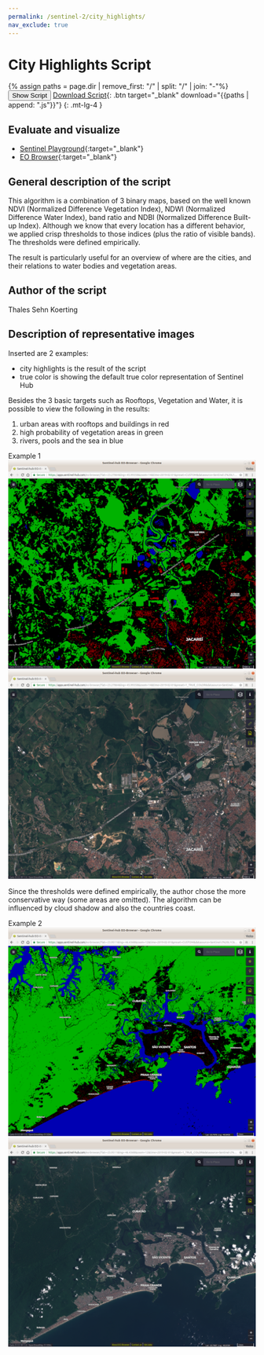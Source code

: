 ```yaml
---
permalink: /sentinel-2/city_highlights/
nav_exclude: true
---
```


# City Highlights Script

{% assign paths = page.dir | remove_first: "/" | split: "/" | join: "-"%}
<button class="btn btn-primary" id="toggle-script" onclick="toggleScript()">Show Script</button>
[Download Script](script.js){: .btn target="_blank" download="{{paths | append: ".js"}}"}
{: .mt-lg-4 }

<div id="script" style="display:none;"> 
{% highlight javascript %}
{% include_relative script.js %}
{% endhighlight %}
</div>

## Evaluate and visualize
 - [Sentinel Playground](https://apps.sentinel-hub.com/sentinel-playground/?source=S2&lat=-23.26295352597338&lng=-46.00567817687988&zoom=13&preset=CUSTOM&layers=B01,B02,B03&maxcc=20&gain=1.0&gamma=1.0&time=2018-11-01%7C2019-05-31&atmFilter=&showDates=false&evalscript=Ly8gZGV0ZWN0aW9uIG9mIHZlZ2V0YXRpb24KTkRWSV9SZWRFZGdlID0gKEIwOCAtIEIwNSkvKEIwOCArIEIwNSkKdGhyZXNob2xkX3ZlZ2V0YXRpb24gPSAwLjQ1ClZlZ2V0YXRpb24gPSBORFZJX1JlZEVkZ2UgPiB0aHJlc2hvbGRfdmVnZXRhdGlvbgoKLy8gY2VyYW1pYyByb29mdG9wIGRldGVjdGlvbgpSQVRJT19SZWQgPSBCMDQvW0IwMStCMDIrQjAzK0IwNCtCMDUrQjA2K0IwN10KTkRCSSA9IChCMTEgLSBCMDgpLyhCMTEgKyBCMDgpCnRocmVzaG9sZF9yb29mdG9wID0gMC4xNApSb29mdG9wID0gKFJBVElPX1JlZCA%2BIHRocmVzaG9sZF9yb29mdG9wKSAmJiAoTkRCSSA%2BIHRocmVzaG9sZF9yb29mdG9wKQoKLy8gd2F0ZXIgZGV0ZWN0aW9uCk5EV0kgPSAoQjAzIC0gQjA4KS8oQjAzICsgQjA4KQp0aHJlc2hvbGRfd2F0ZXIgPSAwLjIKV2F0ZXIgPSBORFdJID4gdGhyZXNob2xkX3dhdGVyCgovLyBnYWluIHRvIG9idGFpbiBzbW9vdGggdmlzdWFsaXphdGlvbgpnYWluID0gMC43CnJldHVybiBbZ2FpbipSb29mdG9wLCBnYWluKlZlZ2V0YXRpb24sIGdhaW4qV2F0ZXJd){:target="_blank"}    
 - [EO Browser](https://apps.sentinel-hub.com/eo-browser/?lat=-23.27588&lng=-46.02095&zoom=13&time=2019-05-27&preset=CUSTOM&datasource=Sentinel-2%20L1C&layers=B01,B02,B03&evalscript=Ly8gZGV0ZWN0aW9uIG9mIHZlZ2V0YXRpb24KTkRWSV9SZWRFZGdlID0gKEIwOCAtIEIwNSkvKEIwOCArIEIwNSkKdGhyZXNob2xkX3ZlZ2V0YXRpb24gPSAwLjQ1ClZlZ2V0YXRpb24gPSBORFZJX1JlZEVkZ2UgPiB0aHJlc2hvbGRfdmVnZXRhdGlvbgoKLy8gY2VyYW1pYyByb29mdG9wIGRldGVjdGlvbgpSQVRJT19SZWQgPSBCMDQvW0IwMStCMDIrQjAzK0IwNCtCMDUrQjA2K0IwN10KTkRCSSA9IChCMTEgLSBCMDgpLyhCMTEgKyBCMDgpCnRocmVzaG9sZF9yb29mdG9wID0gMC4xNApSb29mdG9wID0gKFJBVElPX1JlZCA%2BIHRocmVzaG9sZF9yb29mdG9wKSAmJiAoTkRCSSA%2BIHRocmVzaG9sZF9yb29mdG9wKQoKLy8gd2F0ZXIgZGV0ZWN0aW9uCk5EV0kgPSAoQjAzIC0gQjA4KS8oQjAzICsgQjA4KQp0aHJlc2hvbGRfd2F0ZXIgPSAwLjIKV2F0ZXIgPSBORFdJID4gdGhyZXNob2xkX3dhdGVyCgovLyBnYWluIHRvIG9idGFpbiBzbW9vdGggdmlzdWFsaXphdGlvbgpnYWluID0gMC43CnJldHVybiBbZ2FpbipSb29mdG9wLCBnYWluKlZlZ2V0YXRpb24sIGdhaW4qV2F0ZXJd){:target="_blank"} 


## General description of the script

This algorithm is a combination of 3 binary maps, based on the well known NDVI (Normalized Difference Vegetation Index), NDWI (Normalized Difference Water Index), band ratio and NDBI (Normalized Difference Built-up Index). Although we know that every location has a different behavior, we applied crisp thresholds to those indices (plus the ratio of visible bands). The thresholds were defined empirically.

The result is particularly useful for an overview of where are the cities, and their relations to water bodies and vegetation areas.

## Author of the script

Thales Sehn Koerting

## Description of representative images

Inserted are 2 examples:
- city highlights is the result of the script
- true color is showing the default true color representation of Sentinel Hub

Besides the 3 basic targets such as Rooftops, Vegetation and Water, it is possible to view the following in the results:

1. urban areas with rooftops and buildings in red
2. high probability of vegetation areas in green
3. rivers, pools and the sea in blue

Example 1
![A visualisation with the City Highlights script](fig/example1_cityhighlights.png)
![True color visualisation](fig/example1_truecolor.png)

Since the thresholds were defined empirically, the author chose the more conservative way (some areas are omitted). The algorithm can be influenced by cloud shadow and also the countries coast.

Example 2
![A visualisation with the City Highlights script](fig/example2_cityhighlights.png)
![True color visualisation](fig/example2_truecolor.png)
